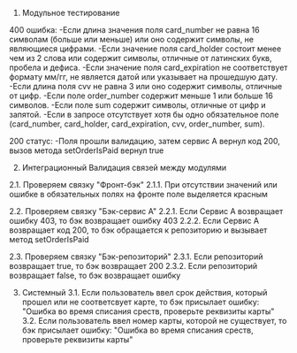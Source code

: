 1. Модульное тестирование

400 ошибка:
-Если длина значения поля card_number не равна 16 символам (больше или меньше) или оно содержит символы, не являющиеся цифрами.
-Если значение поля card_holder состоит менее чем из 2 слова или содержит символы, отличные от латинских букв, пробела и дефиса.
-Если значение поля card_expiration не соответствует формату мм/гг, не является датой или указывает на прошедшую дату.
-Если длина поля cvv не равна 3 или оно содержит символы, отличные от цифр.
-Если поле order_number содержит меньше 1 или больше 16 символов.
-Если поле sum содержит символы, отличные от цифр и запятой.
-Если в запросе отсутствует хотя бы одно обязательное поле (card_number, card_holder, card_expiration, cvv, order_number, sum).

200 статус:
-Поля прошли валидацию, затем сервис А вернул код 200, вызов метода setOrderIsPaid вернул true

2. Интеграционный
Валидация связей между модулями

2.1. Проверяем связку "Фронт-бэк"
2.1.1. При отсутствии значений или ошибке в обязательных полях на фронте поле выделяется красным

2.2. Проверяем связку "Бэк-сервис А"
2.2.1. Если Сервис А возвращает ошибку 403, то бэк возвращает ошибку 403
2.2.2. Если Сервис А возвращает код 200, то бэк обращается к репозиторию и вызывает метод setOrderIsPaid

2.3. Проверяем связку "Бэк-репозиторий"
2.3.1. Если репозиторий возвращает true, то бэк возвращает 200
2.3.2. Если репозиторий возвращает false, то бэк возвращает ошибку

3. Системный
3.1. Если пользователь ввел срок действия, который прошел или не соответсвует карте, то бэк присылает ошибку: "Ошибка во время списания среств, проверьте реквизиты карты"
3.2. Если пользователь ввел номер карты, которой не существует, то бэк присылает ошибку: "Ошибка во время списания среств, проверьте реквизиты карты"